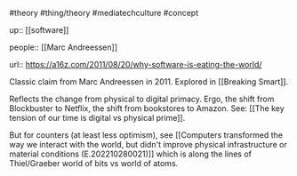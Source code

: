 #theory #thing/theory #mediatechculture #concept 

up:: [[software]]

people:: [[Marc Andreessen]]

url:: https://a16z.com/2011/08/20/why-software-is-eating-the-world/

Classic claim from Marc Andreessen in 2011. Explored in [[Breaking Smart]].

Reflects the change from physical to digital primacy. Ergo, the shift from Blockbuster to Netflix, the shift from bookstores to Amazon. See: [[The key tension of our time is digital vs physical prime]].

But for counters (at least less optimism), see [[Computers transformed the way we interact with the world, but didn't improve physical infrastructure or material conditions (E.202210280021)]] which is along the lines of Thiel/Graeber world of bits vs world of atoms.
